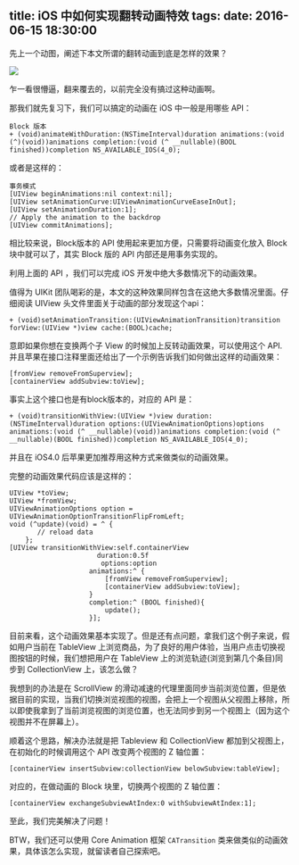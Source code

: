 title: iOS 中如何实现翻转动画特效
tags:
date:   2016-06-15 18:30:00
---

先上一个动图，阐述下本文所谓的翻转动画到底是怎样的效果？

![](http://photo-coder.b0.upaiyun.com/img/how-to-flip-two-subviews-using-animation01.gif)

乍一看很懵逼，翻来覆去的，以前完全没有搞过这种动画啊。

那我们就先复习下，我们可以搞定的动画在 iOS 中一般是用哪些 API：

```
Block 版本
+ (void)animateWithDuration:(NSTimeInterval)duration animations:(void (^)(void))animations completion:(void (^ __nullable)(BOOL finished))completion NS_AVAILABLE_IOS(4_0);

```

或者是这样的：

```
事务模式
[UIView beginAnimations:nil context:nil];
[UIView setAnimationCurve:UIViewAnimationCurveEaseInOut];
[UIView setAnimationDuration:1];
// Apply the animation to the backdrop 
[UIView commitAnimations];
```

相比较来说，Block版本的 API 使用起来更加方便，只需要将动画变化放入 Block块中就可以了，其实 Block 版的 API 内部还是用事务实现的。

利用上面的 API ，我们可以完成 iOS 开发中绝大多数情况下的动画效果。

值得为 UIKit 团队喝彩的是，本文的这种效果同样包含在这绝大多数情况里面。仔细阅读 UIView 头文件里面关于动画的部分发现这个api：

```
+ (void)setAnimationTransition:(UIViewAnimationTransition)transition forView:(UIView *)view cache:(BOOL)cache;  
```
意即如果你想在变换两个子 View 的时候加上反转动画效果，可以使用这个 API. 并且苹果在接口注释里面还给出了一个示例告诉我们如何做出这样的动画效果：

```
[fromView removeFromSuperview]; 
[containerView addSubview:toView];
```

事实上这个接口也是有block版本的，对应的 API 是：

```
+ (void)transitionWithView:(UIView *)view duration:(NSTimeInterval)duration options:(UIViewAnimationOptions)options animations:(void (^ __nullable)(void))animations completion:(void (^ __nullable)(BOOL finished))completion NS_AVAILABLE_IOS(4_0);

```
并且在 iOS4.0 后苹果更加推荐用这种方式来做类似的动画效果。

完整的动画效果代码应该是这样的：

```
UIView *toView;
UIView *fromView;
UIViewAnimationOptions option =  UIViewAnimationOptionTransitionFlipFromLeft;
void (^update)(void) = ^ {
       // reload data
    };
[UIView transitionWithView:self.containerView
                      duration:0.5f
                       options:option 
                    animations:^ {
                        [fromView removeFromSuperview]; 
						[containerView addSubview:toView];
                    }
                    completion:^ (BOOL finished){
                        update();
                    }];
```

目前来看，这个动画效果基本实现了。但是还有点问题，拿我们这个例子来说，假如用户当前在 TableView 上浏览商品，为了良好的用户体验，当用户点击切换视图按钮的时候，我们想把用户在 TableView 上的浏览轨迹(浏览到第几个条目)同步到 CollectionView 上，该怎么做？

我想到的办法是在 ScrollView 的滑动减速的代理里面同步当前浏览位置，但是依据目前的实现，当我们切换浏览视图的视图，会把上一个视图从父视图上移除，所以即使我拿到了当前浏览视图的浏览位置，也无法同步到另一个视图上（因为这个视图并不在屏幕上）。

顺着这个思路，解决办法就是把 Tableview 和 CollectionView 都加到父视图上，在初始化的时候调用这个 API 改变两个视图的 Z 轴位置：

```
[containerView insertSubview:collectionView belowSubview:tableView];

```

对应的，在做动画的 Block 块里，切换两个视图的 Z 轴位置：

```
[containerView exchangeSubviewAtIndex:0 withSubviewAtIndex:1];

```
至此，我们完美解决了问题！

BTW，我们还可以使用 Core Animation 框架 `CATransition` 类来做类似的动画效果，具体该怎么实现，就留读者自己探索吧。





